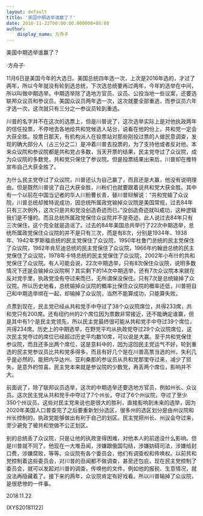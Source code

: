 ```yaml
---
layout: default
title: '美国中期选举谁赢了？'
date: 2018-11-22T00:00:00.000000+08:00
author:
    display_name: 方舟子
---
```


美国中期选举谁赢了？

·方舟子·

11月6日是美国今年的大选日。美国总统四年选一次，上次是2016年选的，才过了两年，所以今年就没有轮到选总统，下次选总统要再过两年，今年的选举在中间，所以叫做中期选举。中期选举除了选地方官员、议员、公投当地一些议案，还要选联邦众议员和参议员。美国众议员两年选一次，这次就要全部重选，而参议员六年才选一次，这次就只有三分之一参议员轮到重选。

川普的名字并不在这次的选票上，但是川普说了，这次选举实际上是对他执政两年的信任投票，不停地去各地给共和党候选人站台，说看在他的份上，共和党一定会大获全胜。投票日那天，有机构派人在投票站对那些刚投过票的人做民意调查，发现的确大部分人（占三分之二）是冲着川普去投票的，为了支持他或者反对他。本来众议院和参议院都是共和党占多数，当天开票的结果，民主党夺过了众议院，成为众议院的多数党，共和党只保住了参议院。但是投票结果出来后，川普却在推特宣布自己大获全胜了。

为什么民主党夺过了众议院，川普还认为自己赢了，而且还是大赢，他没有说明理由。但是既然川普说了自己大获全胜，川粉们也就要跟着说共和党大获全胜。其中有一个以前在中国当记者的华人川粉曹长青，替川普辩解说：“共和党输了众议院，川普总统却推特说成功，因总统所属政党输掉众议院是美国常规，过去84年只有三次例外，这次只是共和党没创造奇迹而已。”没创造奇迹就叫成功，这种逻辑我们是不懂的。而且总统所属政党保住众议院并不是奇迹。此人说过去84年只有三次保住，这个完全就是造谣了。过去的84年美国总共举行了22次中期选举，总统所属政党保住众议院的并不是只有三次，而是有8次，分别是1934年、1938年、1942年罗斯福总统的民主党保住了众议院，1950年杜鲁门总统的民主党保住了众议院，1962年肯尼迪总统的民主党保住了众议院，1966年约翰逊总统的民主党保住了众议院，1978年卡特总统的民主党保住了众议院，2002年小布什的共和党保住了众议院。有人可能会说，22次中期选举，只有8次保住众议院，说明多数情况下还是会输掉众议院啊？其实剩下的14次中期选举，还有7次众议院本来就在反对党手里，执政党没有夺过来而已，无所谓保没保住。只有7次是总统输掉了众议院。所以历史地看，总统输掉众议院的概率比保住众议院的概率还低，川普把自己和中期选举绑在一起，却输掉了众议院，当然不能算成功，只能算失败。

点票到现在，民主党已经从共和党手中夺过了38个众议院席位，共得233席，共和党只有200席。还有纽约州的2个席位因为票数非常接近，还不能确定谁赢，但是其中有1个是民主党领先，所以民主党最终很可能从共和党手中夺过39个席位，共得234席。历史上的中期选举，在野党平均从执政党夺过29个众议院席位，这次民主党夺过的席位已经超过历史平均数10席，可以说是大赢。至于共和党保住参议院，而且还多出两个席位，这是意料中的，因为这回民主党运气不好，轮到重选的民主党参议员比共和党多得多，而且有好几个是在川普高票当选的州，失利几乎是必然的，能把内华达州、亚利桑那的参议员从共和党那里夺过来，减少了损失，是意外的惊喜。民主党本来就是参议院的少数党，再丢两个席位，影响并不大。

前面说了，除了联邦议员选举，这次的中期选举还要选地方官员，例如州长、众议员。这次民主党从共和党手中夺过了7个州长，夺过了6个州议院，夺过了至少350个州议员。这些对民主党来说也是很大的胜利，直接影响到未来的选举，因为2020年美国人口普查完了之后要重新划分选区，很多州的选区划分是由州议院和州长控制的，执政党能够做出有利于自己的划区。民主党把州长、州议会夺过来，至少避免了被共和党做不公正划区。

别的总统丢了众议院，只是让他的执政变得困难，对他本人的前途没什么影响。但是川普就不同了。他现在一大堆丑闻，涉嫌跟俄国勾结，涉嫌妨碍司法，涉嫌给封口费，涉嫌腐败，等等。众议院有各个委员会，他们有调查权和传唤权。以前共和党控制着这些委员会，对川普的丑闻都不做调查，甚至还包庇，现在民主党控制了委员会，就可以发起对川普的调查，传唤他的文件，例如他的报税、生意情况，就没法再隐藏着了。接下来的两年，众议院肯定有好戏看。所以川普输掉了众议院，是很悲惨的一件事。

2018.11.22

(XYS20181122)

